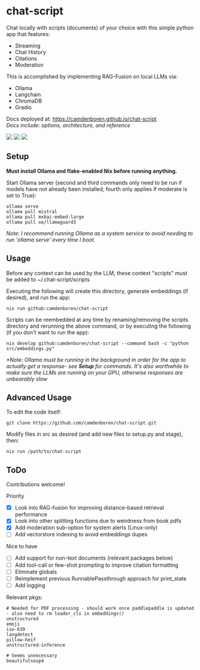 # chat-script

Chat locally with scripts (documents) of your choice with this simple python app that features: 
- Streaming
- Chat History
- Citations
- Moderation

This is accomplished by implementing RAG-Fusion on local LLMs via:
- Ollama
- Langchain
- ChromaDB
- Gradio

Docs deployed at: https://camdenboren.github.io/chat-script<br>
<i>Docs include: options, architecture, and reference</i>

<a>
    <img src="https://img.shields.io/badge/Powered_by_Nix-grey?logo=nixOS&logoColor=white">
    <img src="https://img.shields.io/badge/linux-grey?logo=Linux&logoColor=white">
    <img src="https://img.shields.io/badge/macOS-grey?logo=Apple">
</a>

## Setup
<b>Must install Ollama and flake-enabled Nix before running anything.</b>

Start Ollama server (second and third commands only need to be run if models have not already been installed, fourth only applies if moderate is set to True):

    ollama serve
    ollama pull mistral
    ollama pull mxbai-embed-large
    ollama pull xe/llamaguard3

<i>Note: I recommend running Ollama as a system service to avoid needing to run 'ollama serve' every time I boot.</i>

## Usage
Before any context can be used by the LLM, these context "scripts" must be added to ~/.chat-script/scripts

Executing the following will create this directory, generate embeddings (if desired), and run the app:

    nix run github:camdenboren/chat-script

Scripts can be reembedded at any time by renaming/removing the scripts directory and rerunning the above command, or by executing the following (if you don't want to run the app):

    nix develop github:camdenboren/chat-script --command bash -c "python src/embeddings.py"

<i>*Note: Ollama must be running in the background in order for the app to actually get a response- see <b>Setup</b> for commands. It's also worthwhile to make sure the LLMs are running on your GPU, otherwise responses are unbearably slow</i>

## Advanced Usage
To edit the code itself:

    git clone https://github.com/camdenboren/chat-script.git

Modify files in src as desired (and add new files to setup.py and stage), then:

    nix run /path/to/chat-script

## ToDo
Contributions welcome!

Priority
- [x] Look into RAG-fusion for improving distance-based retrieval performance
- [x] Look into other splitting functions due to weirdness from book pdfs
- [x] Add moderation sub-option for system alerts (Linux-only)
- [ ] Add vectorstore indexing to avoid embeddings dupes

Nice to have
- [ ] Add support for non-text documents (relevant packages below)
- [ ] Add tool-call or few-shot prompting to improve citation formatting
- [ ] Eliminate globals
- [ ] Reimplement previous RunnablePassthrough approach for print_state
- [ ] Add logging

Relevant pkgs:

    # Needed for PDF processing - should work once paddlepaddle is updated - also need to rm loader_cls in embeddings()
    unstructured
    emoji
    iso-639
    langdetect
    pillow-heif
    unstructured-inference

    # Seems unnecessary
    beautifulsoup4
</details>